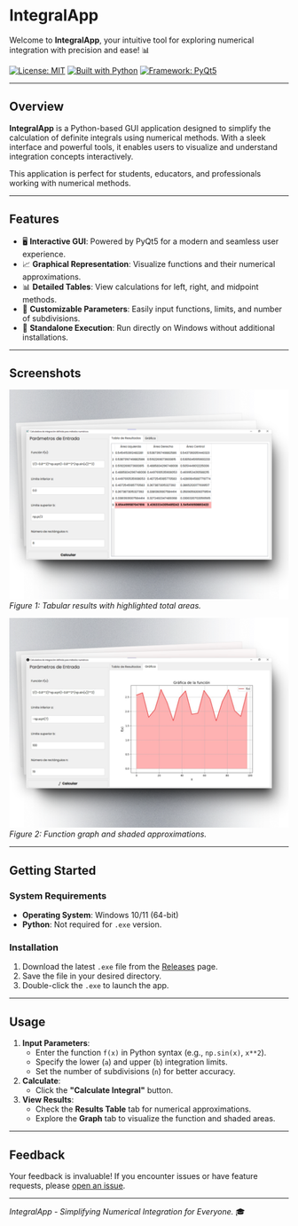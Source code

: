 # **IntegralApp**

Welcome to **IntegralApp**, your intuitive tool for exploring numerical integration with precision and ease! 📊

[![License: MIT](https://img.shields.io/badge/License-MIT-blue.svg)](https://opensource.org/licenses/MIT)
[![Built with Python](https://img.shields.io/badge/Built%20with-Python-3776AB.svg)](https://www.python.org/)
[![Framework: PyQt5](https://img.shields.io/badge/Framework-PyQt5-41CD52.svg)](https://riverbankcomputing.com/software/pyqt/intro)

---

## **Overview**

**IntegralApp** is a Python-based GUI application designed to simplify the calculation of definite integrals using numerical methods. With a sleek interface and powerful tools, it enables users to visualize and understand integration concepts interactively.

This application is perfect for students, educators, and professionals working with numerical methods.

---

## **Features**

- 🖥️ **Interactive GUI**: Powered by PyQt5 for a modern and seamless user experience.
- 📈 **Graphical Representation**: Visualize functions and their numerical approximations.
- 📊 **Detailed Tables**: View calculations for left, right, and midpoint methods.
- 🎯 **Customizable Parameters**: Easily input functions, limits, and number of subdivisions.
- 💾 **Standalone Execution**: Run directly on Windows without additional installations.

---

## **Screenshots**

![Results Table](./screenshots/table-view.png)
*Figure 1: Tabular results with highlighted total areas.*

![Graph View](./screenshots/graph-view.png)
*Figure 2: Function graph and shaded approximations.*

---

## **Getting Started**

### **System Requirements**
- **Operating System**: Windows 10/11 (64-bit)
- **Python**: Not required for `.exe` version.

### **Installation**
1. Download the latest `.exe` file from the [Releases](https://github.com/StevenTete/integral-app/releases) page.
2. Save the file in your desired directory.
3. Double-click the `.exe` to launch the app.

---

## **Usage**

1. **Input Parameters**:
   - Enter the function `f(x)` in Python syntax (e.g., `np.sin(x)`, `x**2`).
   - Specify the lower (`a`) and upper (`b`) integration limits.
   - Set the number of subdivisions (`n`) for better accuracy.
2. **Calculate**:
   - Click the **"Calculate Integral"** button.
3. **View Results**:
   - Check the **Results Table** tab for numerical approximations.
   - Explore the **Graph** tab to visualize the function and shaded areas.

---

## **Feedback**

Your feedback is invaluable! If you encounter issues or have feature requests, please [open an issue](https://github.com/StevenTete/integral-app/issues).

---

*IntegralApp - Simplifying Numerical Integration for Everyone.* 🎓
